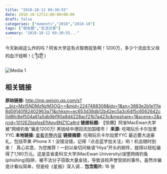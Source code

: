 ```yaml
---
title: "2018-10-12 09:30:55"
date: 2018-10-12T12:00:00+08:00
draft: false
categories: ["moments","2018","2018-10"]
tags: ["朋友圈","生活记录"]
summary: "2018-10-12 09:30:55..."
---
```


今天新闻这么炸的吗？阿省大学这有点智商捉急啊！1200万，多少个流血生父母的血汗钱啊！(;´༎ຶД༎ຶ`)

![Media 1](/Moments/photos/2018-10-12/201810120930550.jpg)

## 相关链接

**原始链接:** http://mp.weixin.qq.com/s?__biz=MzI5NDMzNzM3OQ==&mid=2247488308&idx=1&sn=3883e2b1e111e8d59140f82402963a71&chksm=ec653d38db12b42ec5a3c64f5c6562642c0d8fc8ef504a61a5db9bf90a8d4228acf21b7a423c&mpshare=1&scene=2&srcid=1012EZbjsfqsEflApv8NZ1Ca#rd
**链接标题:** 【惊爆】阿省MacEwan大学被“网络钓鱼”骗走1200万! 黑钱经中港回流加国楼市！
**来源:** 吃喝玩乐卡尔加里YYC
**本地链接:** [查看完整内容](/link_content/2018/10/2018-10-12-2/link_content/)
**链接摘要:** 吃喝玩乐卡尔加里YYC 最近要大送豪礼，包括苹果 iPhone X！没错没错，记得『点击蓝字加关注』哟！机会随时到来！  真心实意，为您推荐！一封以亲切问候语“Hiya”开头的邮件，就得以轻松骗得了1,180万元。这是亚省麦科文大学(MacEwan University)误堕网络钓鱼(phishing)陷阱，被不法分子窃取大量金钱，导致该校声誉受损的事件。虽然诈骗诡计看似简单，但是经《星报》深入调...
**包含图片:** 16 张

